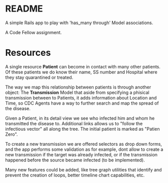 # README

A simple Rails app to play with 'has_many through' Model associations.

A Code Fellow assignment.

# Resources

A single resource **Patient** can become in contact with many other patients.
Of these patients we do know their name, SS number and Hospital where they stay
quarantined or treated.

The way we map this relationship between patients is through another object: The
**Transmission** Model that aside from specifying a phisical transmission between to
Patients, it adds information about Location and Time, so CDC Agents have a way
to further search and map the spread of the disease.

Given a Patient, in its detail view we see who infected him and whom he
transmitted the disease to. Additional links allows us to "follow the infectious vector"
all along the tree. The initial patient is marked as "Patien Zero".

To create a new transmission we are offered selectors as drop down forms, and
the app performs some validation as for example, dont allow to create a new
transmission if the target was already infected, or if the transmission happened
before the source became infected (to be implemented).

Many new features could be added, like tree graph utilities that identify and
prevent the creation of loops, better timeline chart capabilities, etc.

